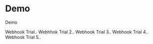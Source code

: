 # Demo
Demo

Webhook Trial..
Webhhok Trial 2..
Webhook Trial 3..
Webhook Trial 4..
Webhook Trial 5..
